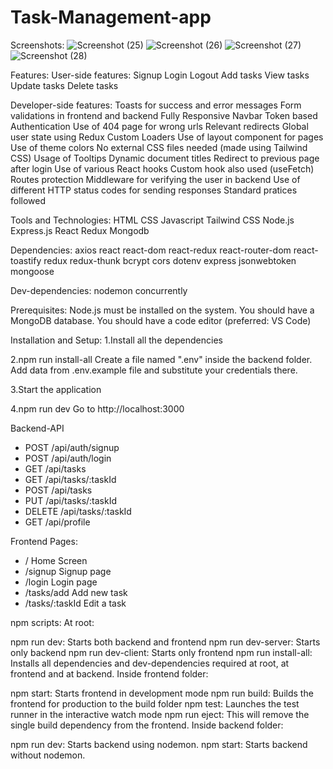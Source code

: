 # Task-Management-app
Screenshots:
![Screenshot (25)](https://github.com/Chandini859/Task-Management-app/assets/105451985/354ee72e-03a4-4786-b929-f6ca270a98db)
![Screenshot (26)](https://github.com/Chandini859/Task-Management-app/assets/105451985/2173adb5-064a-4edd-9fd5-912808568df3)
![Screenshot (27)](https://github.com/Chandini859/Task-Management-app/assets/105451985/a5d3b555-1d91-4d88-a760-d67943dd0db4)
![Screenshot (28)](https://github.com/Chandini859/Task-Management-app/assets/105451985/79bcdae2-6ea2-4785-8360-4b1fdda7a9e7)

Features:
User-side features:
Signup
Login
Logout
Add tasks
View tasks
Update tasks
Delete tasks

Developer-side features:
Toasts for success and error messages
Form validations in frontend and backend
Fully Responsive Navbar
Token based Authentication
Use of 404 page for wrong urls
Relevant redirects
Global user state using Redux
Custom Loaders
Use of layout component for pages
Use of theme colors
No external CSS files needed (made using Tailwind CSS)
Usage of Tooltips
Dynamic document titles
Redirect to previous page after login
Use of various React hooks
Custom hook also used (useFetch)
Routes protection
Middleware for verifying the user in backend
Use of different HTTP status codes for sending responses
Standard pratices followed

Tools and Technologies:
HTML
CSS
Javascript
Tailwind CSS
Node.js
Express.js
React
Redux
Mongodb

Dependencies:
axios
react
react-dom
react-redux
react-router-dom
react-toastify
redux
redux-thunk
bcrypt
cors
dotenv
express
jsonwebtoken
mongoose


Dev-dependencies:
nodemon
concurrently

Prerequisites:
Node.js must be installed on the system.
You should have a MongoDB database.
You should have a code editor (preferred: VS Code)

Installation and Setup:
1.Install all the dependencies

2.npm run install-all
Create a file named ".env" inside the backend folder. Add data from .env.example file and substitute your credentials there.

3.Start the application

4.npm run dev
Go to http://localhost:3000

Backend-API
- POST     /api/auth/signup
- POST     /api/auth/login
- GET      /api/tasks
- GET      /api/tasks/:taskId
- POST     /api/tasks
- PUT      /api/tasks/:taskId
- DELETE   /api/tasks/:taskId
- GET      /api/profile

Frontend Pages:
- /                 Home Screen 
- /signup           Signup page
- /login            Login page
- /tasks/add        Add new task
- /tasks/:taskId    Edit a task

npm scripts:
At root:

npm run dev: Starts both backend and frontend
npm run dev-server: Starts only backend
npm run dev-client: Starts only frontend
npm run install-all: Installs all dependencies and dev-dependencies required at root, at frontend and at backend.
Inside frontend folder:

npm start: Starts frontend in development mode
npm run build: Builds the frontend for production to the build folder
npm test: Launches the test runner in the interactive watch mode
npm run eject: This will remove the single build dependency from the frontend.
Inside backend folder:

npm run dev: Starts backend using nodemon.
npm start: Starts backend without nodemon.


